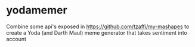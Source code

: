 # yodamemer
Combine some api's exposed in https://github.com/tzaffi/my-mashapes to create a Yoda (and Darth Maul) meme generator that takes sentiment into account
